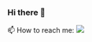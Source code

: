 ### Hi there 👋

📫 How to reach me: 
<img src="{https://img.shields.io/badge/LinkedIn-0077B5?style=for-the-badge&logo=linkedin&logoColor=white}" />


